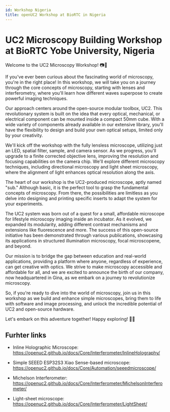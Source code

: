 ```yaml
---
id: Workshop Nigeria
title: openUC2 Workshop at BioRTC in Nigeria
---
```


# UC2 Microscopy Building Workshop at BioRTC Yobe University, Nigeria

Welcome to the UC2 Microscopy Workshop! 📷🔬

If you've ever been curious about the fascinating world of microscopy, you're in the right place! In this workshop, we will take you on a journey through the core concepts of microscopy, starting with lenses and interferometry, where you'll learn how different waves superpose to create powerful imaging techniques.

Our approach centers around the open-source modular toolbox, UC2. This revolutionary system is built on the idea that every optical, mechanical, or electrical component can be mounted inside a compact 50mm cube. With a wide variety of components already available in our extensive library, you'll have the flexibility to design and build your own optical setups, limited only by your creativity.

We'll kick off the workshop with the fully lensless microscope, utilizing just an LED, spatial filter, sample, and camera sensor. As we progress, you'll upgrade to a finite corrected objective lens, improving the resolution and focusing capabilities on the camera chip. We'll explore different microscopy techniques, including directional microscopy and light sheet microscopy, where the alignment of light enhances optical resolution along the axis.

The heart of our workshop is the UC2-produced microscope, aptly named "sub." Although basic, it is the perfect tool to grasp the fundamental concepts of microscopy. From there, the possibilities are limitless as you delve into designing and printing specific inserts to adapt the system for your experiments.

The UC2 system was born out of a quest for a small, affordable microscope for lifestyle microscopy imaging inside an incubator. As it evolved, we expanded its modularity, adding different contrast mechanisms and extensions like fluorescence and more. The success of this open-source initiative has been demonstrated through various publications, showcasing its applications in structured illumination microscopy, focal microscopene, and beyond.

Our mission is to bridge the gap between education and real-world applications, providing a platform where anyone, regardless of experience, can get creative with optics. We strive to make microscopy accessible and affordable for all, and we are excited to announce the birth of our company, now headquartered in Gina, as we embark on a journey to revolutionize microscopy.

So, if you're ready to dive into the world of microscopy, join us in this workshop as we build and enhance simple microscopes, bring them to life with software and image processing, and unlock the incredible potential of UC2 and open-source hardware.

Let's embark on this adventure together! Happy exploring! 🚀✨


## Furhter links

- Inline Holographic Microscope:
https://openuc2.github.io/docs/Core/Interferometer/InlineHolography/

- Simple SEEED ESP32S3 Xiao Sense-based microscope:
https://openuc2.github.io/docs/Core/Automation/seeedmicroscope/

- Michelson Interferometer:
https://openuc2.github.io/docs/Core/Interferometer/MichelsonInterferometer/

- Light-sheet microscope:
https://openuc2.github.io/docs/Core/Interferometer/LightSheet/
